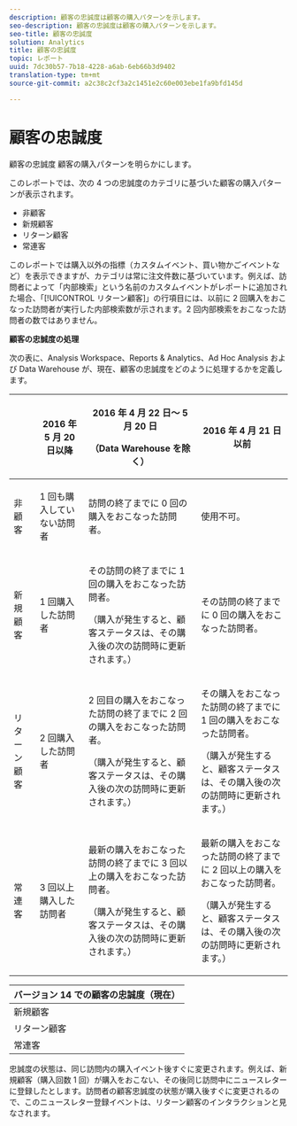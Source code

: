 ```yaml
---
description: 顧客の忠誠度は顧客の購入パターンを示します。
seo-description: 顧客の忠誠度は顧客の購入パターンを示します。
seo-title: 顧客の忠誠度
solution: Analytics
title: 顧客の忠誠度
topic: レポート
uuid: 7dc30b57-7b18-4228-a6ab-6eb66b3d9402
translation-type: tm+mt
source-git-commit: a2c38c2cf3a2c1451e2c60e003ebe1fa9bfd145d

---
```



# 顧客の忠誠度

顧客の忠誠度 顧客の購入パターンを明らかにします。

このレポートでは、次の 4 つの忠誠度のカテゴリに基づいた顧客の購入パターンが表示されます。

* 非顧客
* 新規顧客
* リターン顧客
* 常連客

このレポートでは購入以外の指標（カスタムイベント、買い物かごイベントなど）を表示できますが、カテゴリは常に注文件数に基づいています。例えば、訪問者によって「内部検索」という名前のカスタムイベントがレポートに追加された場合、「[!UICONTROL リターン顧客]」の行項目には、以前に 2 回購入をおこなった訪問者が実行した内部検索数が示されます。2 回内部検索をおこなった訪問者の数ではありません。

**顧客の忠誠度の処理**

次の表に、Analysis Workspace、Reports &amp; Analytics、Ad Hoc Analysis および Data Warehouse が、現在、顧客の忠誠度をどのように処理するかを定義します。

<table id="table_E6A5CA96BE5C47F29F09688A4D41BC60"> 
 <thead> 
  <tr> 
   <th colname="col1" class="entry"> </th> 
   <th colname="col2" class="entry"> <p>2016 年 5 月 20 日以降 </p> </th> 
   <th colname="col3" class="entry"> <p>2016 年 4 月 22 日～ 5 月 20 日 </p> <p>（Data Warehouse を除く） </p> </th> 
   <th colname="col4" class="entry"> <p>2016 年 4 月 21 日以前 </p> </th> 
  </tr>
 </thead>
 <tbody> 
  <tr> 
   <td colname="col1"> <p>非顧客 </p> </td> 
   <td colname="col2"> <p>1 回も購入していない訪問者 </p> </td> 
   <td colname="col3"> <p>訪問の終了までに 0 回の購入をおこなった訪問者。 </p> </td> 
   <td colname="col4"> <p>使用不可。 </p> </td> 
  </tr> 
  <tr> 
   <td colname="col1"> <p>新規顧客 </p> </td> 
   <td colname="col2"> <p>1 回購入した訪問者 </p> </td> 
   <td colname="col3"> <p>その訪問の終了までに 1 回の購入をおこなった訪問者。 </p> <p>（購入が発生すると、顧客ステータスは、その購入後の次の訪問時に更新されます。） </p> </td> 
   <td colname="col4"> <p>その訪問の終了までに 0 回の購入をおこなった訪問者。 </p> </td> 
  </tr> 
  <tr> 
   <td colname="col1"> <p>リターン顧客 </p> </td> 
   <td colname="col2"> <p>2 回購入した訪問者 </p> </td> 
   <td colname="col3"> <p>2 回目の購入をおこなった訪問の終了までに 2 回の購入をおこなった訪問者。 </p> <p>（購入が発生すると、顧客ステータスは、その購入後の次の訪問時に更新されます。） </p> </td> 
   <td colname="col4"> <p>その購入をおこなった訪問の終了までに 1 回の購入をおこなった訪問者。 </p> <p>（購入が発生すると、顧客ステータスは、その購入後の次の訪問時に更新されます。） </p> </td> 
  </tr> 
  <tr> 
   <td colname="col1"> <p>常連客 </p> </td> 
   <td colname="col2"> <p>3 回以上購入した訪問者 </p> </td> 
   <td colname="col3"> <p>最新の購入をおこなった訪問の終了までに 3 回以上の購入をおこなった訪問者。 </p> <p>（購入が発生すると、顧客ステータスは、その購入後の次の訪問時に更新されます。） </p> </td> 
   <td colname="col4"> <p>最新の購入をおこなった訪問の終了までに 2 回以上の購入をおこなった訪問者。 </p> <p>（購入が発生すると、顧客ステータスは、その購入後の次の訪問時に更新されます。） </p> </td> 
  </tr> 
 </tbody> 
</table>

| バージョン 14 での顧客の忠誠度（現在） |
|---|
| 新規顧客 | 1 回の訪問および 1 回の購入 |
| リターン顧客 | 2 回以上の訪問と 2 回の購入 |
| 常連客 | 2 回以上の訪問と 3 回以上の購入 |

忠誠度の状態は、同じ訪問内の購入イベント後すぐに変更されます。例えば、新規顧客（購入回数 1 回）が購入をおこない、その後同じ訪問中にニュースレターに登録したとします。訪問者の顧客忠誠度の状態が購入後すぐに変更されるので、このニュースレター登録イベントは、リターン顧客のインタラクションと見なされます。
